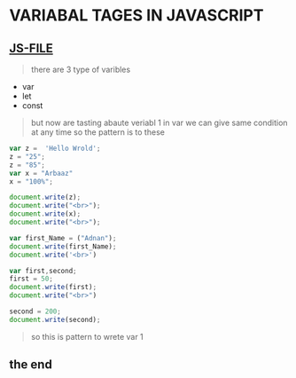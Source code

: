 # VARIABAL TAGES IN JAVASCRIPT
[JS-FILE](../js/5-veriabal-ver-in-javascript.js)
---
> there are 3 type of varibles
* var
* let
* const
>but now are tasting abaute veriabl 1 in var we can give same condition at any time so the pattern is to these
```javascript
var z =  'Hello Wrold';
z = "25";
z = "85";
var x = "Arbaaz"
x = "100%";

document.write(z);
document.write("<br>");
document.write(x);
document.write("<br>");

var first_Name = ("Adnan"); 
document.write(first_Name);
document.write('<br>')

var first,second;
first = 50;
document.write(first);
document.write("<br>")

second = 200;
document.write(second);

```
>so this is pattern to wrete var 1 
## the end